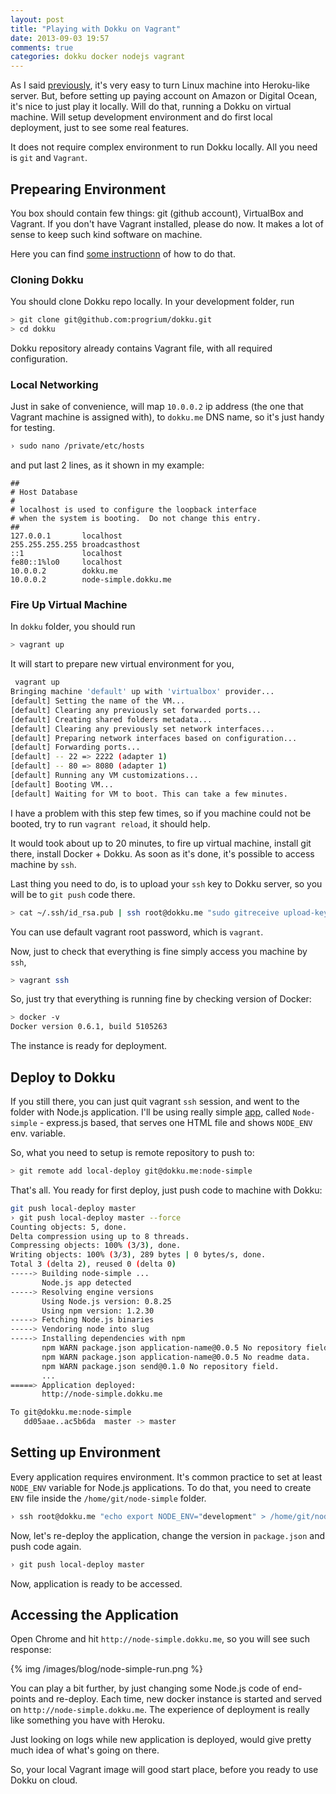 ```yaml
---
layout: post
title: "Playing with Dokku on Vagrant"
date: 2013-09-03 19:57
comments: true
categories: dokku docker nodejs vagrant
---
```


As I said [previously](http://beletsky.net/2013/08/digitalocean-plus-dokku-equals-10-heroku.html), it's very easy to turn Linux machine into Heroku-like server. But, before setting up paying account on Amazon or Digital Ocean, it's nice to just play it locally. Will do that, running a Dokku on virtual machine. Will setup development environment and do first local deployment, just to see some real features.

It does not require complex environment to run Dokku locally. All you need is `git` and `Vagrant`.

<!-- More -->

## Prepearing Environment

You box should contain few things: git (github account), VirtualBox and Vagrant. If you don't have Vagrant installed, please do now. It makes a lot of sense to keep such kind software on machine.

Here you can find [some instructionn](http://docs.vagrantup.com/v2/getting-started/index.html) of how to do that.

### Cloning Dokku

You should clone Dokku repo locally. In your development folder, run

```bash
> git clone git@github.com:progrium/dokku.git
> cd dokku
```

Dokku repository already contains Vagrant file, with all required configuration.

### Local Networking

Just in sake of convenience, will map `10.0.0.2` ip address (the one that Vagrant machine is assigned with), to `dokku.me` DNS name, so it's just handy for testing.

```bash
› sudo nano /private/etc/hosts
```

and put last 2 lines, as it shown in my example:

```plain
##
# Host Database
#
# localhost is used to configure the loopback interface
# when the system is booting.  Do not change this entry.
##
127.0.0.1       localhost
255.255.255.255 broadcasthost
::1             localhost
fe80::1%lo0     localhost
10.0.0.2        dokku.me
10.0.0.2        node-simple.dokku.me
```

### Fire Up Virtual Machine

In `dokku` folder, you should run

```bash
> vagrant up
```

It will start to prepare new virtual environment for you,

```bash
 vagrant up
Bringing machine 'default' up with 'virtualbox' provider...
[default] Setting the name of the VM...
[default] Clearing any previously set forwarded ports...
[default] Creating shared folders metadata...
[default] Clearing any previously set network interfaces...
[default] Preparing network interfaces based on configuration...
[default] Forwarding ports...
[default] -- 22 => 2222 (adapter 1)
[default] -- 80 => 8080 (adapter 1)
[default] Running any VM customizations...
[default] Booting VM...
[default] Waiting for VM to boot. This can take a few minutes.
```

I have a problem with this step few times, so if you machine could not be booted, try to run `vagrant reload`, it should help.

It would took about up to 20 minutes, to fire up virtual machine, install git there, install Docker + Dokku. As soon as it's done, it's possible to access machine by `ssh`.

Last thing you need to do, is to upload your `ssh` key to Dokku server, so you will be to `git push` code there.

```bash
> cat ~/.ssh/id_rsa.pub | ssh root@dokku.me "sudo gitreceive upload-key alexanderbeletsky"
```

You can use default vagrant root password, which is `vagrant`.

Now, just to check that everything is fine simply access you machine by `ssh`,

```bash
> vagrant ssh
```

So, just try that everything is running fine by checking version of Docker:

```bash
> docker -v
Docker version 0.6.1, build 5105263
```

The instance is ready for deployment.

## Deploy to Dokku

If you still there, you can just quit vagrant `ssh` session, and went to the folder with Node.js application. I'll be using really simple [app](https://github.com/alexbeletsky/node-simple), called `Node-simple` - express.js based, that serves one HTML file and shows `NODE_ENV` env. variable.

So, what you need to setup is remote repository to push to:

```bash
> git remote add local-deploy git@dokku.me:node-simple
```

That's all. You ready for first deploy, just push code to machine with Dokku:

```bash
git push local-deploy master
› git push local-deploy master --force
Counting objects: 5, done.
Delta compression using up to 8 threads.
Compressing objects: 100% (3/3), done.
Writing objects: 100% (3/3), 289 bytes | 0 bytes/s, done.
Total 3 (delta 2), reused 0 (delta 0)
-----> Building node-simple ...
       Node.js app detected
-----> Resolving engine versions
       Using Node.js version: 0.8.25
       Using npm version: 1.2.30
-----> Fetching Node.js binaries
-----> Vendoring node into slug
-----> Installing dependencies with npm
       npm WARN package.json application-name@0.0.5 No repository field.
       npm WARN package.json application-name@0.0.5 No readme data.
       npm WARN package.json send@0.1.0 No repository field.
       ...
=====> Application deployed:
       http://node-simple.dokku.me

To git@dokku.me:node-simple
   dd05aae..ac5b6da  master -> master
```

## Setting up Environment

Every application requires environment. It's common practice to set at least `NODE_ENV` variable for Node.js applications. To do that, you need to create `ENV` file inside the `/home/git/node-simple` folder.

```bash
› ssh root@dokku.me "echo export NODE_ENV="development" > /home/git/node-simple/ENV"
```

Now, let's re-deploy the application, change the version in `package.json` and push code again.

```bash
› git push local-deploy master
```

Now, application is ready to be accessed.

## Accessing the Application

Open Chrome and hit `http://node-simple.dokku.me`, so you will see such response:

{% img /images/blog/node-simple-run.png %}

You can play a bit further, by just changing some Node.js code of end-points and re-deploy. Each time, new docker instance is started and served on `http://node-simple.dokku.me`. The experience of deployment is really like something you have with Heroku.

Just looking on logs while new application is deployed, would give pretty much idea of what's going on there.

So, your local Vagrant image will good start place, before you ready to use Dokku on cloud.

